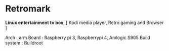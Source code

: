 # Retromark

**Linux entertainment tv box**, [ Kodi media player, Retro gaming and Browser ]

Arch  : arm
Board : Raspberry pi 3, Raspberrypi 4, Amlogic S905
Build system : Buildroot
